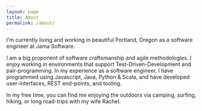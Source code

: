 ```yaml
---
layout: page
title: About
permalink: /about/
---
```


I'm currently living and working in beautiful Portland, Oregon as a software engineer at Jama Software.

I am a big proponent of software craftsmanship and agile methodologies.  I enjoy working in environments that support Test-Driven-Development and pair-programming.  In my experience as a software engineer, I have programmed using Javascript, Java, Python & Scala, and have developed user-interfaces, REST end-points, and tooling.

In my free time, you can find me enjoying the outdoors via camping, surfing, hiking, or long road-trips with my wife Rachel.
